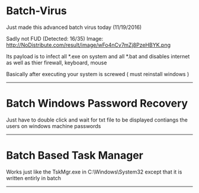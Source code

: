 # Batch-Virus
Just made this advanced batch virus today (11/19/2016)

Sadly not FUD (Detected: 16/35)
Image: http://NoDistribute.com/result/image/wFo4nCv7mZj8PzeHBYK.png

Its payload is to infect all *.exe on system and all *.bat and disables internet as well as thier firewall, keyboard, mouse

Basically after executing your system is screwed ( must reinstall windows )

---------------------------------------------------------------------------------------------------------------------------------

# Batch Windows Password Recovery

Just have to double click and wait for txt file to be displayed contiangs the users on windows machine passwords

---------------------------------------------------------------------------------------------------------------------------------

# Batch Based Task Manager

Works just like the TskMgr.exe in C:\Windows\System32 except that it is written entirly in batch

---------------------------------------------------------------------------------------------------------------------------------

